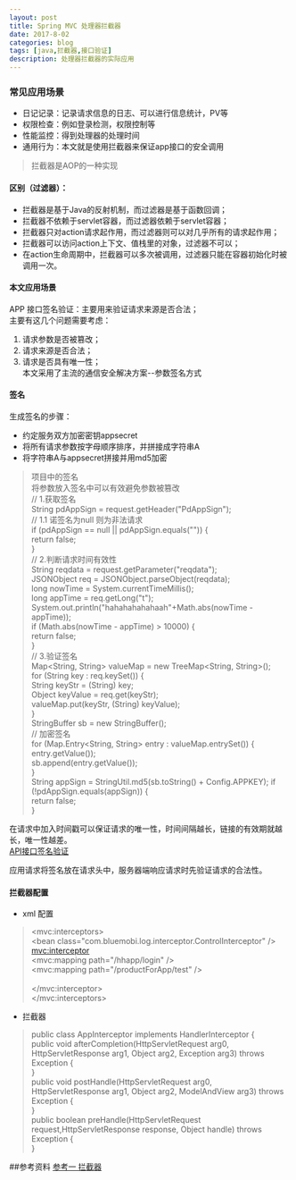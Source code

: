 ```yaml
---
layout: post
title: Spring MVC 处理器拦截器
date: 2017-8-02
categories: blog
tags: [java,拦截器,接口验证]
description: 处理器拦截器的实际应用
---
```


### 常见应用场景
* 日记记录：记录请求信息的日志、可以进行信息统计，PV等  
* 权限检查：例如登录检测，权限控制等   
* 性能监控：得到处理器的处理时间  
* 通用行为：本文就是使用拦截器来保证app接口的安全调用  
>拦截器是AOP的一种实现

#### 区别（过滤器）：  
* 拦截器是基于Java的反射机制，而过滤器是基于函数回调；  
* 拦截器不依赖于servlet容器，而过滤器依赖于servlet容器；  
* 拦截器只对action请求起作用，而过滤器则可以对几乎所有的请求起作用；    
* 拦截器可以访问action上下文、值栈里的对象，过滤器不可以；  
* 在action生命周期中，拦截器可以多次被调用，过滤器只能在容器初始化时被调用一次。    

#### 本文应用场景  
APP 接口签名验证：主要用来验证请求来源是否合法；  
主要有这几个问题需要考虑：  
1. 请求参数是否被篡改；  
2. 请求来源是否合法；  
3. 请求是否具有唯一性；  
本文采用了主流的通信安全解决方案--参数签名方式  

#### 签名  
生成签名的步骤：        
* 约定服务双方加密密钥appsecret  
* 将所有请求参数按字母顺序排序，并拼接成字符串A  
* 将字符串A与appsecret拼接并用md5加密  
>项目中的签名    
将参数放入签名中可以有效避免参数被篡改    
// 1.获取签名  
    String pdAppSign = request.getHeader("PdAppSign");  
    // 1.1 诺签名为null 则为非法请求  
    if (pdAppSign == null || pdAppSign.equals("")) {  
      return false;  
    }  
    // 2.判断请求时间有效性  
    String reqdata = request.getParameter("reqdata");  
    JSONObject req = JSONObject.parseObject(reqdata);  
    long nowTime = System.currentTimeMillis();  
    long appTime = req.getLong("t");  
    System.out.println("hahahahahahaah"+Math.abs(nowTime - appTime));  
    if (Math.abs(nowTime - appTime) > 10000) {  
      return false;  
    }  
    // 3.验证签名  
    Map<String, String> valueMap = new TreeMap<String, String>();  
    for (String key : req.keySet()) {  
      String keyStr = (String) key;  
      Object keyValue = req.get(keyStr);  
      valueMap.put(keyStr, (String) keyValue);  
    }  
    StringBuffer sb = new StringBuffer();  
    // 加密签名  
    for (Map.Entry<String, String> entry : valueMap.entrySet()) {  
      entry.getValue());    
      sb.append(entry.getValue());  
    }  
    String appSign = StringUtil.md5(sb.toString() + Config.APPKEY);
    if (!pdAppSign.equals(appSign)) {  
      return false;  
    }  


在请求中加入时间戳可以保证请求的唯一性，时间间隔越长，链接的有效期就越长，唯一性越差。  
[API接口签名验证](http://www.jianshu.com/p/d47da77b6419)

应用请求将签名放在请求头中，服务器端响应请求时先验证请求的合法性。  


#### 拦截器配置  
* xml 配置
> \<mvc:interceptors\>  
		\<bean class="com.bluemobi.log.interceptor.ControlInterceptor" \/>    
		<mvc:interceptor>  
			<mvc:mapping path="/hhapp/login" />  
			<mvc:mapping path="/productForApp/test" />    
			<bean class="com.bluemobi.controller.app.AppInterceptor" />    
		</mvc:interceptor>    
</mvc:interceptors>  

* 拦截器  
>  public class AppInterceptor implements HandlerInterceptor {  
	public void afterCompletion(HttpServletRequest arg0,
			HttpServletResponse arg1, Object arg2, Exception arg3)
			throws Exception {  
	}  
	public void postHandle(HttpServletRequest arg0, HttpServletResponse arg1,
			Object arg2, ModelAndView arg3) throws Exception {  
	}  
	public boolean preHandle(HttpServletRequest request,HttpServletResponse response, Object handle) throws Exception {  
}  





##参考资料
[参考一 拦截器](http://jinnianshilongnian.iteye.com/blog/1670856)
